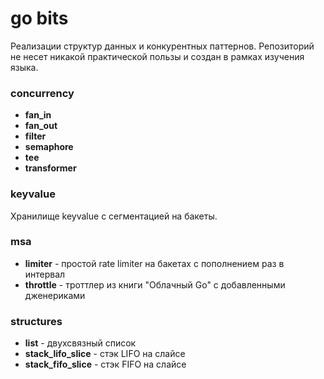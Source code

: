 # go bits

Реализации структур данных и конкурентных паттернов. Репозиторий не несет никакой практической пользы и создан в рамках изучения языка.

### concurrency

* __fan_in__
* __fan_out__
* __filter__
* __semaphore__
* __tee__
* __transformer__

### keyvalue

Хранилище keyvalue с сегментацией на бакеты.

### msa

* __limiter__ - простой rate limiter на бакетах с пополнением раз в интервал
* __throttle__ - троттлер из книги "Облачный Go" с добавленными дженериками

### structures

* __list__ - двухсвязный список
* __stack_lifo_slice__ - стэк LIFO на слайсе
* __stack_fifo_slice__ - стэк FIFO на слайсе


